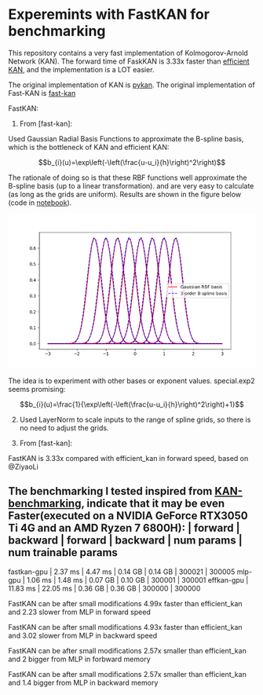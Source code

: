 # Experemints with FastKAN for benchmarking


This repository contains a very fast implementation of Kolmogorov-Arnold Network (KAN). The forward time of FaskKAN is 3.33x faster than [efficient KAN](https://github.com/Blealtan/efficient-kan), and the implementation is a LOT easier.

The original implementation of KAN is [pykan](https://github.com/KindXiaoming/pykan).
The original implementation of Fast-KAN is [fast-kan](https://github.com/ZiyaoLi/fast-kan)

FastKAN:

1. From [fast-kan]:

Used Gaussian Radial Basis Functions to approximate the B-spline basis, which is the bottleneck of KAN and efficient KAN:

$$b_{i}(u)=\exp\left(-\left(\frac{u-u_i}{h}\right)^2\right)$$

The rationale of doing so is that these RBF functions well approximate the B-spline basis (up to a linear transformation). and are very easy to calculate (as long as the grids are uniform). Results are shown in the figure below (code in [notebook](draw_spline_basis.ipynb)). 

![RBF well approximates 3-order B-spline basis.](img/compare_basis.png)

The idea is to experiment with other bases or exponent values. special.exp2 seems promising:

$$b_{i}(u)=\frac{1}{\exp\left(-\left(\frac{u-u_i}{h}\right)^2\right)+1}$$

2. Used LayerNorm to scale inputs to the range of spline grids, so there is no need to adjust the grids.

3. From [fast-kan]:

FastKAN is 3.33x compared with efficient_kan in forward speed, based on @ZiyaoLi 

The benchmarking I tested inspired from [KAN-benchmarking](https://github.com/Jerry-Master/KAN-benchmarking),
indicate that it may be even Faster(executed on a NVIDIA GeForce RTX3050 Ti 4G and an AMD Ryzen 7 6800H):
             |      forward  |     backward  |      forward  |     backward  |   num params  |  num trainable params
----------------------------------------------------------------------------------------------------------------------------------
fastkan-gpu  |      2.37 ms  |      4.47 ms  |      0.14 GB  |      0.14 GB  |       300021  |                300005
mlp-gpu      |      1.06 ms  |      1.48 ms  |      0.07 GB  |      0.10 GB  |       300001  |                300001
effkan-gpu   |     11.83 ms  |     22.05 ms  |      0.36 GB  |      0.36 GB  |       300000  |                300000

FastKAN can be after small modifications 4.99x faster than efficient_kan and 2.23 slower from MLP in forward speed

FastKAN can be after small modifications 4.93x faster than efficient_kan and 3.02 slower from MLP in backward speed

FastKAN can be after small modifications 2.57x smaller than efficient_kan and 2 bigger from MLP in forbward memory

FastKAN can be after small modifications 2.57x smaller than efficient_kan and 1.4 bigger from MLP in backward memory
